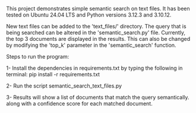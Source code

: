 This project demonstrates simple semantic search on text files. It has been tested on Ubuntu 24.04 LTS and Python versions 3.12.3 and 3.10.12.

New text files can be added to the 'text_files/' directory. The query that is being searched can be altered in the 'semantic_search.py' file. Currently, the top 3 documents are displayed in the
results. This can also be changed by modifying the 'top_k' parameter in the 'semantic_search' function.

Steps to run the program:

1- Install the dependencies in requirements.txt by typing the following in terminal: 
   pip install -r requirements.txt

2- Run the script semantic_search_text_files.py

3- Results will show a list of documents that match the query semantically. along with a confidence score for each matched document.
